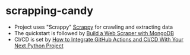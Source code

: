# scrapping-candy

- Project uses "Scrappy" [Scrappy](https://scrapy.org/) for crawling and extracting data
- The quickstart is followed by [Build a Web Scraper with MongoDB](https://www.mongodb.com/basics/how-to-use-mongodb-to-store-scraped-data)
- CI/CD is set by [How to Integrate GitHub Actions and CI/CD With Your Next Python Project](https://hackernoon.com/how-to-integrate-github-actions-and-cicd-with-your-next-python-project)
